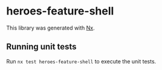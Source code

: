 # heroes-feature-shell

This library was generated with [Nx](https://nx.dev).

## Running unit tests

Run `nx test heroes-feature-shell` to execute the unit tests.

